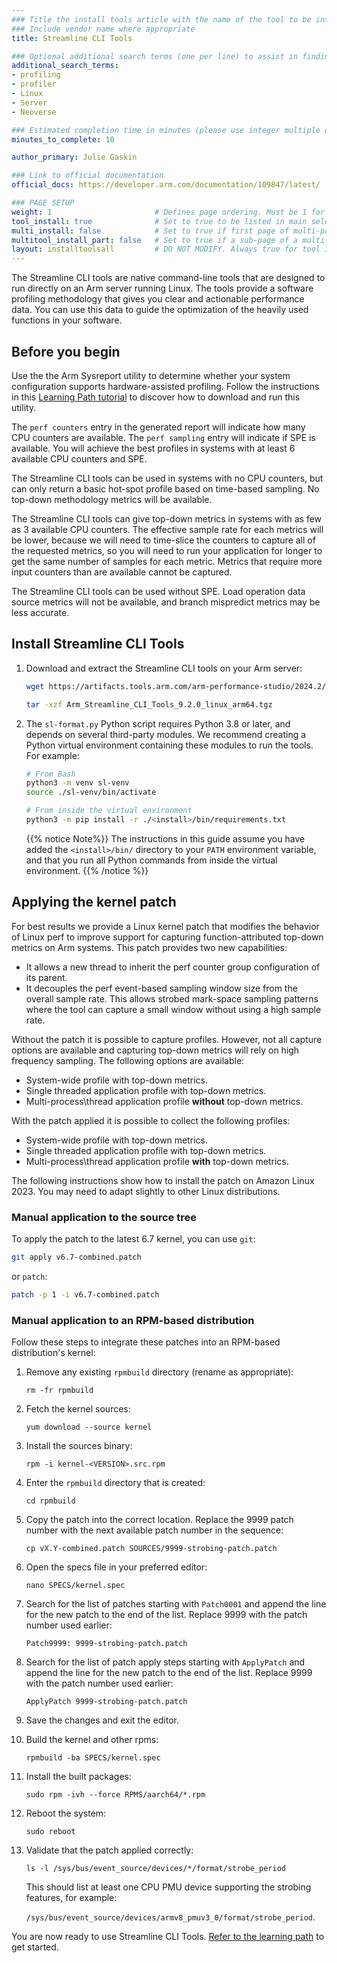 ```yaml
---
### Title the install tools article with the name of the tool to be installed
### Include vendor name where appropriate
title: Streamline CLI Tools

### Optional additional search terms (one per line) to assist in finding the article
additional_search_terms:
- profiling
- profiler
- Linux
- Server
- Neoverse

### Estimated completion time in minutes (please use integer multiple of 5)
minutes_to_complete: 10

author_primary: Julie Gaskin

### Link to official documentation
official_docs: https://developer.arm.com/documentation/109847/latest/

### PAGE SETUP
weight: 1                       # Defines page ordering. Must be 1 for first (or only) page.
tool_install: true              # Set to true to be listed in main selection page, else false
multi_install: false            # Set to true if first page of multi-page article, else false
multitool_install_part: false   # Set to true if a sub-page of a multi-page article, else false
layout: installtoolsall         # DO NOT MODIFY. Always true for tool install articles
---
```


The Streamline CLI tools are native command-line tools that are designed to run directly on an Arm server running Linux. The tools provide a software profiling methodology that gives you clear and actionable performance data. You can use this data to guide the optimization of the heavily used functions in your software.

## Before you begin

Use the the Arm Sysreport utility to determine whether your system configuration supports hardware-assisted profiling. Follow the instructions in this [Learning Path tutorial][1] to discover how to download and run this utility.

[1]: https://learn.arm.com/learning-paths/servers-and-cloud-computing/sysreport/

The `perf counters` entry in the generated report will indicate how many CPU counters are available. The `perf sampling` entry will indicate if SPE is available. You will achieve the best profiles in systems with at least 6 available CPU counters and SPE.

The Streamline CLI tools can be used in systems with no CPU counters, but can only return a basic hot-spot profile based on time-based sampling.
No top-down methodology metrics will be available.

The Streamline CLI tools can give top-down metrics in systems with as few as 3 available CPU counters. The effective sample rate for each metrics will be lower, because we will need to time-slice the counters to capture all of the requested metrics, so you will need to run your application for longer to get the same number of samples for each metric. Metrics that require more input counters than are available cannot be captured.

The Streamline CLI tools can be used without SPE. Load operation data source metrics will not be available, and branch mispredict metrics may be less
accurate.

## Install Streamline CLI Tools

1. Download and extract the Streamline CLI tools on your Arm server:

    ```sh
    wget https://artifacts.tools.arm.com/arm-performance-studio/2024.2/Arm_Streamline_CLI_Tools_9.2.0_linux_arm64.tgz 

    tar -xzf Arm_Streamline_CLI_Tools_9.2.0_linux_arm64.tgz 
    ```

1. The `sl-format.py` Python script requires Python 3.8 or later, and depends on several third-party modules. We recommend creating a Python virtual environment containing these modules to run the tools. For example:

    ```sh
    # From Bash
    python3 -m venv sl-venv
    source ./sl-venv/bin/activate

    # From inside the virtual environment
    python3 -m pip install -r ./<install>/bin/requirements.txt
    ```

   {{% notice Note%}}
  The instructions in this guide assume you have added the `<install>/bin/` directory to your `PATH` environment variable, and that you run all Python commands from inside the virtual environment.
  {{% /notice %}}

## Applying the kernel patch

For best results we provide a Linux kernel patch that modifies the behavior of Linux perf to improve support for capturing function-attributed top-down
metrics on Arm systems. This patch provides two new capabilities:

* It allows a new thread to inherit the perf counter group configuration of its parent.
* It decouples the perf event-based sampling window size from the overall sample rate. This allows strobed mark-space sampling patterns where the tool can capture a small window without using a high sample rate.

Without the patch it is possible to capture profiles. However, not all capture options are available and capturing top-down metrics will rely on high
frequency sampling. The following options are available:

* System-wide profile with top-down metrics.
* Single threaded application profile with top-down metrics.
* Multi-process\thread application profile **without** top-down metrics.

With the patch applied it is possible to collect the following profiles:

* System-wide profile with top-down metrics.
* Single threaded application profile with top-down metrics.
* Multi-process\thread application profile **with** top-down metrics.

The following instructions show how to install the patch on Amazon Linux 2023.
You may need to adapt slightly to other Linux distributions.

### Manual application to the source tree

To apply the patch to the latest 6.7 kernel, you can use `git`:

```sh
git apply v6.7-combined.patch
```

or `patch`:

```sh
patch -p 1 -i v6.7-combined.patch
```

### Manual application to an RPM-based distribution

Follow these steps to integrate these patches into an RPM-based distribution's kernel:

1. Remove any existing `rpmbuild` directory (rename as appropriate):

    `rm -fr rpmbuild`

1. Fetch the kernel sources:

    `yum download --source kernel`

1. Install the sources binary:

    `rpm -i kernel-<VERSION>.src.rpm`

1. Enter the `rpmbuild` directory that is created:

    `cd rpmbuild`

1. Copy the patch into the correct location. Replace the 9999 patch number with the next available patch number in the sequence:

    `cp vX.Y-combined.patch SOURCES/9999-strobing-patch.patch`

1. Open the specs file in your preferred editor:

    `nano SPECS/kernel.spec`

1. Search for the list of patches starting with `Patch0001` and append the line for the new patch to the end of the list. Replace 9999 with the patch number used earlier:

    `Patch9999: 9999-strobing-patch.patch`

1. Search for the list of patch apply steps starting with `ApplyPatch` and append the line for the new patch to the end of the list. Replace 9999 with the patch number used earlier:

    `ApplyPatch 9999-strobing-patch.patch`

1. Save the changes and exit the editor.

1. Build the kernel and other rpms:

    `rpmbuild -ba SPECS/kernel.spec`

1. Install the built packages:

    `sudo rpm -ivh --force RPMS/aarch64/*.rpm`

1. Reboot the system:

    `sudo reboot`

1. Validate that the patch applied correctly:

    `ls -l /sys/bus/event_source/devices/*/format/strobe_period`

    This should list at least one CPU PMU device supporting the strobing  features, for example:

    `/sys/bus/event_source/devices/armv8_pmuv3_0/format/strobe_period`.

You are now ready to use Streamline CLI Tools. [Refer to the learning path](https://learn.arm.com/learning-paths/servers-and-cloud-computing/profiling-for-neoverse) to get started.
